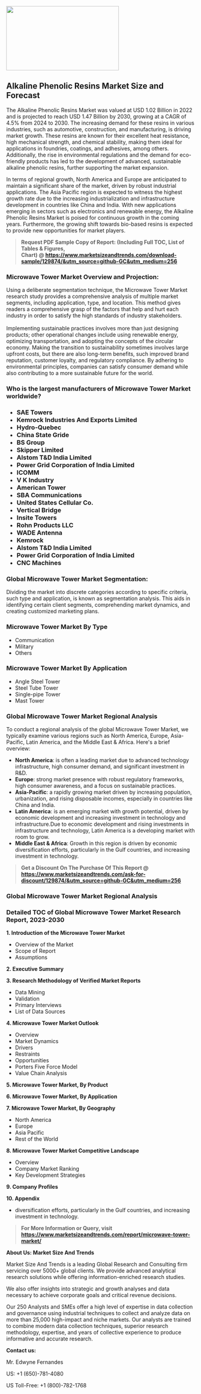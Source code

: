 <p><img class="alignnone size-medium wp-image-20088" src="https://ffe5etoiles.com/wp-content/uploads/2024/12/MST1-300x171.png" alt="" width="300" height="171" /></p><h2>Alkaline Phenolic Resins Market Size and Forecast</h2><p>The Alkaline Phenolic Resins Market was valued at USD 1.02 Billion in 2022 and is projected to reach USD 1.47 Billion by 2030, growing at a CAGR of 4.5% from 2024 to 2030. The increasing demand for these resins in various industries, such as automotive, construction, and manufacturing, is driving market growth. These resins are known for their excellent heat resistance, high mechanical strength, and chemical stability, making them ideal for applications in foundries, coatings, and adhesives, among others. Additionally, the rise in environmental regulations and the demand for eco-friendly products has led to the development of advanced, sustainable alkaline phenolic resins, further supporting the market expansion.</p><p>In terms of regional growth, North America and Europe are anticipated to maintain a significant share of the market, driven by robust industrial applications. The Asia Pacific region is expected to witness the highest growth rate due to the increasing industrialization and infrastructure development in countries like China and India. With new applications emerging in sectors such as electronics and renewable energy, the Alkaline Phenolic Resins Market is poised for continuous growth in the coming years. Furthermore, the growing shift towards bio-based resins is expected to provide new opportunities for market players.</p></p><blockquote id="" class=""><strong>Request PDF Sample Copy of Report: (Including Full TOC, List of Tables &amp; Figures, Chart)&nbsp;@&nbsp;<strong><a href="https://www.marketsizeandtrends.com/download-sample/129874/&utm_source=github-GC&utm_medium=256" target="_blank">https://www.marketsizeandtrends.com/download-sample/129874/&utm_source=github-GC&utm_medium=256</a></strong></strong></blockquote><h3 id="" class="">Microwave Tower Market&nbsp;Overview and Projection:</h3><p id="" class="">Using a deliberate segmentation technique, the Microwave Tower Market research study provides a comprehensive analysis of multiple market segments, including application, type, and location. This method gives readers a comprehensive grasp of the factors that help and hurt each industry in order to satisfy the high standards of industry stakeholders. <br /> <br />Implementing sustainable practices involves more than just designing products; other operational changes include using renewable energy, optimizing transportation, and adopting the concepts of the circular economy. Making the transition to sustainability sometimes involves large upfront costs, but there are also long-term benefits, such improved brand reputation, customer loyalty, and regulatory compliance. By adhering to environmental principles, companies can satisfy consumer demand while also contributing to a more sustainable future for the world.</p><h3 id="" class="">Who is the largest manufacturers of&nbsp;Microwave Tower Market worldwide?</h3><h3 class=""><p><ul><li>SAE Towers </li><li> Kemrock Industries And Exports Limited </li><li> Hydro-Quebec </li><li> China State Gride </li><li> BS Group </li><li> Skipper Limited </li><li> Alstom T&D India Limited </li><li> Power Grid Corporation of India Limited </li><li> ICOMM </li><li> V K Industry </li><li> American Tower </li><li> SBA Communications </li><li> United States Cellular Co. </li><li> Vertical Bridge </li><li> Insite Towers </li><li> Rohn Products LLC </li><li> WADE Antenna </li><li> Kemrock </li><li> Alstom T&D India Limited </li><li> Power Grid Corporation of India Limited </li><li> CNC Machines</li></ul></p></h3><h3 id="" class="">Global&nbsp;Microwave Tower Market Segmentation:</h3><p id="" class="">Dividing the market into discrete categories according to specific criteria, such type and application, is known as segmentation analysis. This aids in identifying certain client segments, comprehending market dynamics, and creating customized marketing plans.</p><h3 id="" class="">Microwave Tower Market&nbsp;By Type</h3><p><p><ul><li>Communication</li><li> Military</li><li> Others</p></li></ul></p></p><h3 id="" class="">Microwave Tower Market&nbsp;By Application</h3><p class=""><p><ul><li>Angle Steel Tower</li><li> Steel Tube Tower</li><li> Single-pipe Tower</li><li> Mast Tower</li></ul></p></p><h3 id="" class="">Global Microwave Tower Market Regional Analysis</h3><p id="" class="">To conduct a regional analysis of the global Microwave Tower Market, we typically examine various regions such as North America, Europe, Asia-Pacific, Latin America, and the Middle East &amp; Africa. Here's a brief overview:</p><ul><li><strong>North America</strong>: is often a leading market due to advanced technology infrastructure, high consumer demand, and significant investment in R&amp;D.</li><li><strong>Europe</strong>: strong market presence with robust regulatory frameworks, high consumer awareness, and a focus on sustainable practices.</li><li><strong>Asia-Pacific</strong>: a rapidly growing market driven by increasing population, urbanization, and rising disposable incomes, especially in countries like China and India.</li><li><strong>Latin America</strong>: is an emerging market with growth potential, driven by economic development and increasing investment in technology and infrastructure.Due to economic development and rising investments in infrastructure and technology, Latin America is a developing market with room to grow.</li><li><strong>Middle East &amp; Africa</strong>: Growth in this region is driven by economic diversification efforts, particularly in the Gulf countries, and increasing investment in technology.</li></ul><blockquote id="" class=""><strong>Get a Discount On The Purchase Of This Report @ <strong><a href="https://www.marketsizeandtrends.com/ask-for-discount/129874/&utm_source=github-GC&utm_medium=256" target="_blank">https://www.marketsizeandtrends.com/ask-for-discount/129874/&utm_source=github-GC&utm_medium=256</a></strong></strong></blockquote><h3 id="" class="">Global Microwave Tower Market Regional Analysis</h3><h3 id="" class="">Detailed TOC of Global Microwave Tower Market Research Report, 2023-2030</h3><p id="" class=""><strong>1. Introduction of the Microwave Tower Market</strong></p><ul><li>Overview of the Market</li><li>Scope of Report</li><li>Assumptions</li></ul><p id="" class=""><strong>2. Executive Summary</strong></p><p id="" class=""><strong>3. Research Methodology of Verified Market Reports</strong></p><ul><li>Data Mining</li><li>Validation</li><li>Primary Interviews</li><li>List of Data Sources</li></ul><p id="" class=""><strong>4. Microwave Tower Market Outlook</strong></p><ul><li>Overview</li><li>Market Dynamics</li><li>Drivers</li><li>Restraints</li><li>Opportunities</li><li>Porters Five Force Model</li><li>Value Chain Analysis</li></ul><p id="" class=""><strong>5. Microwave Tower Market, By Product</strong></p><p id="" class=""><strong>6. Microwave Tower Market, By Application</strong></p><p id="" class=""><strong>7. Microwave Tower Market, By Geography</strong></p><ul><li>North America</li><li>Europe</li><li>Asia Pacific</li><li>Rest of the World</li></ul><p id="" class=""><strong>8. Microwave Tower Market Competitive Landscape</strong></p><ul><li>Overview</li><li>Company Market Ranking</li><li>Key Development Strategies</li></ul><p id="" class=""><strong>9. Company Profiles</strong></p><p id="" class=""><strong>10. Appendix</strong></p><ul><li>diversification efforts, particularly in the Gulf countries, and increasing investment in technology.</li></ul><blockquote id="" class=""><strong>For More Information or Query, visit <strong><strong><a href="https://www.marketsizeandtrends.com/report/microwave-tower-market/" target="_blank">https://www.marketsizeandtrends.com/report/microwave-tower-market/</a></strong></strong></strong></blockquote><p id="" class=""><strong>About Us: Market Size And Trends</strong></p><p id="" class="">Market Size And Trends is a leading Global Research and Consulting firm servicing over 5000+ global clients. We provide advanced analytical research solutions while offering information-enriched research studies.</p><p id="" class="">We also offer insights into strategic and growth analyses and data necessary to achieve corporate goals and critical revenue decisions.</p><p id="" class="">Our 250 Analysts and SMEs offer a high level of expertise in data collection and governance using industrial techniques to collect and analyze data on more than 25,000 high-impact and niche markets. Our analysts are trained to combine modern data collection techniques, superior research methodology, expertise, and years of collective experience to produce informative and accurate research.</p><p id="" class=""><strong>Contact us:</strong></p><p id="" class="">Mr. Edwyne Fernandes</p><p id="" class="">US: +1 (650)-781-4080</p><p id="" class="">US Toll-Free: +1 (800)-782-1768</p>

